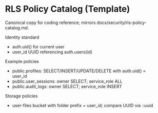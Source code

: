 # RLS Policy Catalog (Template)

Canonical copy for coding reference; mirrors docs/security/rls-policy-catalog.md.

Identity standard
- auth.uid() for current user
- user_id UUID referencing auth.users(id)

Example policies
- public.profiles: SELECT/INSERT/UPDATE/DELETE with auth.uid() = user_id
- public.user_sessions: owner SELECT; service_role ALL
- public.audit_logs: owner SELECT; service_role INSERT

Storage policies
- user-files bucket with folder prefix = user_id; compare UUID via ::uuid
